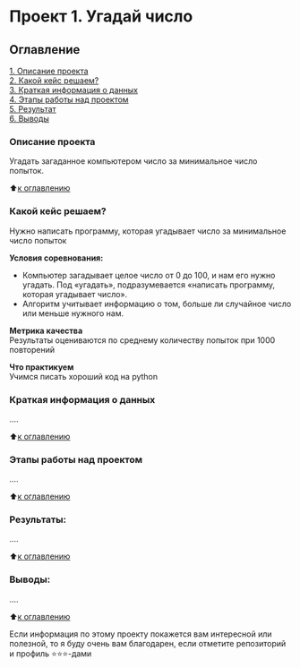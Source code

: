 # Проект 1. Угадай число

## Оглавление  
[1. Описание проекта](https://github.com/eco189/sf_data_science/blob/main/project_1/README.md#Описание-проекта)  
[2. Какой кейс решаем?](https://github.com/eco189/sf_data_science/blob/main/project_1/README.md#Какой-кейс-решаем)  
[3. Краткая информация о данных](https://github.com/eco189/sf_data_science/blob/main/project_1/README.md#Краткая-информация-о-данных)  
[4. Этапы работы над проектом](https://github.com/eco189/sf_data_science/blob/main/project_1/README.md#Этапы-работы-над-проектом)  
[5. Результат](https://github.com/eco189/sf_data_science/blob/main/project_1/README.md#Результат)    
[6. Выводы](https://github.com/eco189/sf_data_science/blob/main/project_1/README.md#Выводы) 

### Описание проекта    
Угадать загаданное компьютером число за минимальное число попыток.

:arrow_up:[к оглавлению](https://github.com/eco189/sf_data_science/blob/main/project_1/README.md#Оглавление)


### Какой кейс решаем?    
Нужно написать программу, которая угадывает число за минимальное число попыток

**Условия соревнования:**  
- Компьютер загадывает целое число от 0 до 100, и нам его нужно угадать. Под «угадать», подразумевается «написать программу, которая угадывает число».
- Алгоритм учитывает информацию о том, больше ли случайное число или меньше нужного нам.

**Метрика качества**     
Результаты оцениваются по среднему количеству попыток при 1000 повторений

**Что практикуем**     
Учимся писать хороший код на python


### Краткая информация о данных
....
  
:arrow_up:[к оглавлению](https://github.com/eco189/sf_data_science/blob/main/project_1/README.md#Оглавление)


### Этапы работы над проектом  
....

:arrow_up:[к оглавлению](https://github.com/eco189/sf_data_science/blob/main/project_1/README.md#Оглавление)


### Результаты:  
....

:arrow_up:[к оглавлению](https://github.com/eco189/sf_data_science/blob/main/project_1/README.md#Оглавление)


### Выводы:  
....

:arrow_up:[к оглавлению](https://github.com/eco189/sf_data_science/blob/main/project_1/README.md#Оглавление)


Если информация по этому проекту покажется вам интересной или полезной, то я буду очень вам благодарен, если отметите репозиторий и профиль ⭐️⭐️⭐️-дами